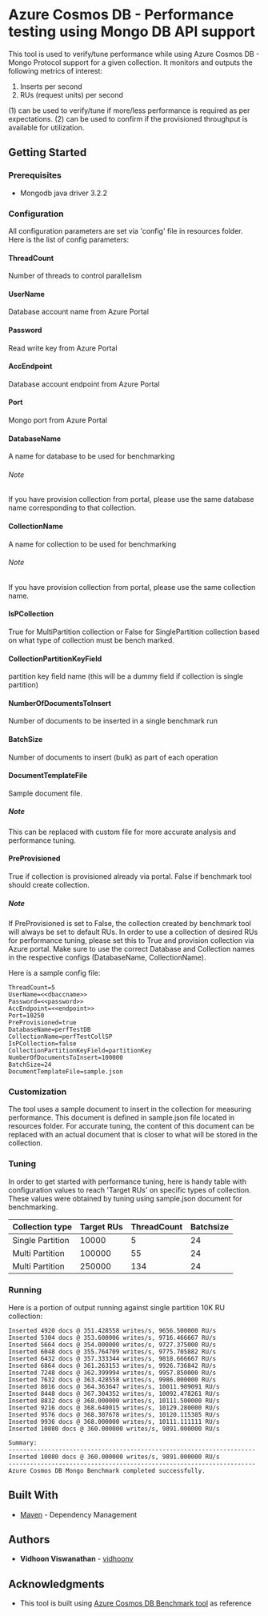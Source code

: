 # Azure Cosmos DB - Performance testing using Mongo DB API support
This tool is used to verify/tune performance while using Azure Cosmos DB - Mongo Protocol support for a given collection.
It monitors and outputs the following metrics of interest:
1. Inserts per second
1. RUs (request units) per second 

(1) can be used to verify/tune if more/less performance is required as per expectations.
(2) can be used to confirm if the provisioned throughput is available for utilization.

## Getting Started

### Prerequisites

* Mongodb java driver 3.2.2

### Configuration

All configuration parameters are set via 'config' file in resources folder.
Here is the list of config parameters:

#### ThreadCount 
Number of threads to control parallelism

#### UserName 
Database account name from Azure Portal

#### Password 
Read write key from Azure Portal

#### AccEndpoint 
Database account endpoint from Azure Portal

#### Port
Mongo port from Azure Portal

#### DatabaseName
A name for database to be used for benchmarking

###### Note
If you have provision collection from portal, please use the same database name corresponding to that collection. 

#### CollectionName
A name for collection to be used for benchmarking

###### Note
If you have provision collection from portal, please use the same collection name. 

#### IsPCollection
True for MultiPartition collection or False for SinglePartition collection based on what type of collection must be  bench marked.

#### CollectionPartitionKeyField
partition key field name (this will be a dummy field if collection is single partition)

#### NumberOfDocumentsToInsert
Number of documents to be inserted in a single benchmark run

#### BatchSize
Number of documents to insert (bulk) as part of each operation

#### DocumentTemplateFile
Sample document file. 

##### Note
This can be replaced with custom file for more accurate analysis and performance tuning.

#### PreProvisioned
True if collection is provisioned already via portal. False if benchmark tool should create collection.

##### Note
If PreProvisioned is set to False, the collection created by benchmark tool will always be set to default RUs.
In order to use a collection of desired RUs for performance tuning, please set this to True and provision collection via Azure portal.
Make sure to use the correct Database and Collection names in the respective configs (DatabaseName, CollectionName).

Here is a sample config file:

```
ThreadCount=5
UserName=<<dbaccname>>
Password=<<password>>
AccEndpoint=<<endpoint>>
Port=10250
PreProvisioned=true
DatabaseName=perfTestDB
CollectionName=perfTestCollSP
IsPCollection=false
CollectionPartitionKeyField=partitionKey
NumberOfDocumentsToInsert=100000
BatchSize=24
DocumentTemplateFile=sample.json
```

### Customization

The tool uses a sample document to insert in the collection for measuring  performance.
This document is defined in sample.json file located in resources folder.
For accurate tuning, the content of this document can be replaced with an actual document that is closer to what will be stored in the collection.


### Tuning

In order to get started with performance tuning, here is handy table with configuration values to reach 'Target RUs' on specific types of collection.
These values were obtained by tuning using sample.json document for benchmarking.

Collection type | Target RUs | ThreadCount | Batchsize
------------ | ------------- | ------------- | ------------- 
Single Partition | 10000 | 5 | 24
Multi  Partition | 100000 | 55 | 24
Multi  Partition | 250000 | 134 | 24

### Running

Here is a portion of output running against single partition 10K RU collection:

```
Inserted 4920 docs @ 351.428558 writes/s, 9656.500000 RU/s
Inserted 5304 docs @ 353.600006 writes/s, 9716.466667 RU/s
Inserted 5664 docs @ 354.000000 writes/s, 9727.375000 RU/s
Inserted 6048 docs @ 355.764709 writes/s, 9775.705882 RU/s
Inserted 6432 docs @ 357.333344 writes/s, 9818.666667 RU/s
Inserted 6864 docs @ 361.263153 writes/s, 9926.736842 RU/s
Inserted 7248 docs @ 362.399994 writes/s, 9957.850000 RU/s
Inserted 7632 docs @ 363.428558 writes/s, 9986.000000 RU/s
Inserted 8016 docs @ 364.363647 writes/s, 10011.909091 RU/s
Inserted 8448 docs @ 367.304352 writes/s, 10092.478261 RU/s
Inserted 8832 docs @ 368.000000 writes/s, 10111.500000 RU/s
Inserted 9216 docs @ 368.640015 writes/s, 10129.280000 RU/s
Inserted 9576 docs @ 368.307678 writes/s, 10120.115385 RU/s
Inserted 9936 docs @ 368.000000 writes/s, 10111.111111 RU/s
Inserted 10080 docs @ 360.000000 writes/s, 9891.000000 RU/s

Summary:
--------------------------------------------------------------------- 
Inserted 10080 docs @ 360.000000 writes/s, 9891.000000 RU/s
--------------------------------------------------------------------- 
Azure Cosmos DB Mongo Benchmark completed successfully.
```


## Built With

* [Maven](https://maven.apache.org/) - Dependency Management

## Authors

* **Vidhoon Viswanathan** - [vidhoonv](https://github.com/vidhoonv)

## Acknowledgments

* This tool is built using [Azure Cosmos DB Benchmark tool](https://github.com/Azure/azure-documentdb-dotnet/tree/master/samples/documentdb-benchmark) as reference
